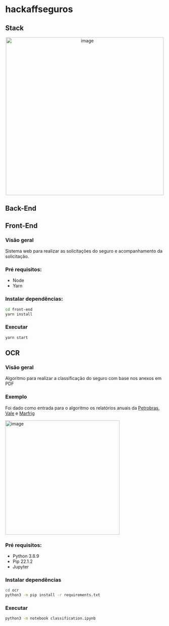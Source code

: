 # hackaffseguros

## Stack

<div align="center">
  <img width="500" alt="image" src="https://user-images.githubusercontent.com/6686410/172063580-99cc1688-63cc-4ae4-8d8b-51d8756ec5b1.png">
</div>

## Back-End

## Front-End

### Visão geral

Sistema web para realizar as solicitações do seguro e acompanhamento da solicitação.

### Pré requisitos:
- Node
- Yarn

### Instalar dependências:

```bash
cd front-end
yarn install
```

### Executar

```
yarn start
```

## OCR

### Visão geral

Algoritmo para realizar a classificação do seguro com base nos anexos em PDF

### Exemplo

Foi dado como entrada para o algoritmo os relatórios anuais da [Petrobras](ocr/petrobras.pdf), [Vale](ocr/vale.pdf) e [Marfrig](ocr/marfrig.pdf)

<img width="362" alt="image" src="https://user-images.githubusercontent.com/6686410/172062934-71c8b4e6-880a-4311-8dbf-84025c2c8891.png">

### Pré requisitos:
- Python 3.8.9
- Pip 22.1.2
- Jupyter

### Instalar dependências

```bash
cd ocr
python3 -m pip install -r requirements.txt
```

### Executar

```bash
python3 -m notebook classification.ipynb
```
